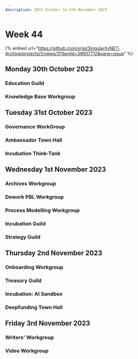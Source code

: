 ```yaml
---
description: 30th October to 5th November 2023
---
```


# Week 44

{% embed url="https://github.com/orgs/SingularityNET-Archive/projects/1/views/3?itemId=39607712&pane=issue" %}

## Monday 30th October 2023 <a href="#docs-internal-guid-9831a294-7fff-151a-4c32-7940e78c12c5" id="docs-internal-guid-9831a294-7fff-151a-4c32-7940e78c12c5"></a>

### Education Guild

### Knowledge Base Workgroup

## Tuesday 31st October 2023

### Governance WorkGroup

### Ambassador Town Hall

### Incubation Think-Tank

## Wednesday 1st November 2023

### Archives Workgroup

### Dework PBL Workgroup

### Process Modelling Workgroup

### Incubation Guild

### Strategy Guild

## Thursday 2nd November 2023

### Onboarding Workgroup

### Treasury Guild

### Incubation: AI Sandbox

### Deepfunding Town Hall

## Friday 3rd November 2023

### Writers' Workgroup

### Video Workgroup
